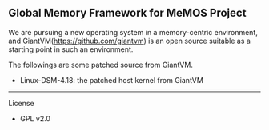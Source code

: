 Global Memory Framework for MeMOS Project
-----------------------------------------

We are pursuing a new operating system in a memory-centric environment, and GiantVM(https://github.com/giantvm) is an open source suitable as a starting point in such an environment.

The followings are some patched source from GiantVM.

  - Linux-DSM-4.18: the patched host kernel from GiantVM

-----------------------------------------
License
* GPL v2.0
